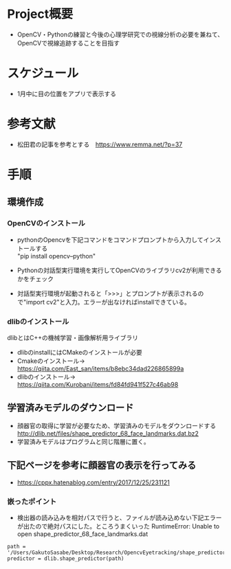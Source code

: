 # Project概要
- OpenCV・Pythonの練習と今後の心理学研究での視線分析の必要を兼ねて、OpenCVで視線追跡することを目指す

# スケジュール
- 1月中に目の位置をアプリで表示する

# 参考文献
- 松田君の記事を参考とする　https://www.remma.net/?p=37

# 手順
## 環境作成
### OpenCVのインストール
- pythonのOpencvを下記コマンドをコマンドプロンプトから入力してインストールする<br>"pip install opencv–python"
- Pythonの対話型実行環境を実行してOpenCVのライブラリcv2が利用できるかをチェック

- 対話型実行環境が起動されると「>>>」とプロンプトが表示されるので"import cv2"と入力。エラーが出なければinstallできている。
### dlibのインストール
dlibとはC++の機械学習・画像解析用ライブラリ
- dlibのinstallにはCMakeのインストールが必要
- Cmakeのインストール→ https://qiita.com/East_san/items/b8ebc34dad226865899a
- dlibのインストール→ https://qiita.com/Kurobani/items/fd84fd941f527c46ab98

## 学習済みモデルのダウンロード
 - 顔器官の取得に学習が必要なため、学習済みのモデルをダウンロードする
 　http://dlib.net/files/shape_predictor_68_face_landmarks.dat.bz2
 - 学習済みモデルはプログラムと同じ階層に置く。

 ## 下記ページを参考に顔器官の表示を行ってみる
 - https://cppx.hatenablog.com/entry/2017/12/25/231121
 ### 嵌ったポイント
 - 検出器の読み込みを相対パスで行うと、ファイルが読み込めない下記エラーが出たので絶対パスにした。ところうまくいった
  RuntimeError: Unable to open shape_predictor_68_face_landmarks.dat
 
 ```
path = '/Users/GakutoSasabe/Desktop/Research/OpencvEyetracking/shape_predictor_68_face_landmarks.dat'
predictor = dlib.shape_predictor(path)
```